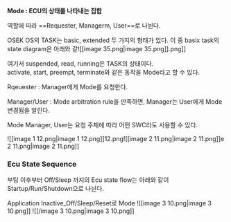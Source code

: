 **Mode : ECU의 상태를 나타내는 집합**

역할에 따라 ==Requester, Managerm, User==로 나뉜다.

OSEK OS의 TASK는 basic, extended 두 가지의 형태가 있다. 이 중 basix task의 state diagram은 아래와 같![[image 35.png|image 35.png]].png]]

여기서 suspended, read, running은 TASK의 상태이다.  
activate, start, preempt, terminate와 같은 동작을 Mode라고 할 수 있다.  

  

Rqeuester : Manager에게 Mode를 요청한다.

Manager/User : Mode arbitration rule을 만족하면, Manager는 User에게 Mode 변경됨을 알린다.

Mode Manager, User는 요청 주체에 따라 어떤 SWC라도 사용할 수 있다.

  
![[image 1 12.png|image 1 12.png]]12.png![[image 2 11.png|image 2 11.png]]e 2 11.png|image 2 11.png]]

  

### Ecu State Sequence

부팅 이후부터 Off/Sleep 까지의 Ecu state flow는 아래와 같이 Startup/Run/Shutdown으로 나뉜다.

Application Inactive_Off/Sleep/Reset로 Mode ![[image 3 10.png|image 3 10.png]]
![[/image 3 10.png|image 3 10.png]]